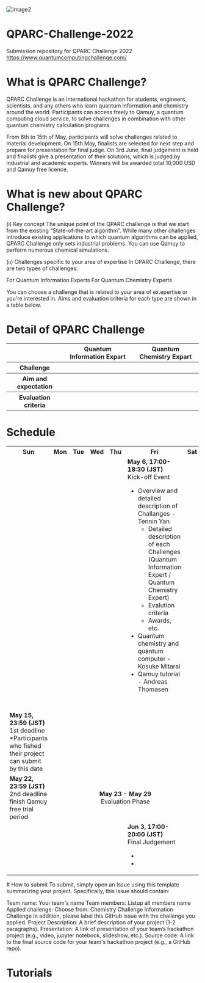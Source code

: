 ![image2](https://user-images.githubusercontent.com/81676915/166094918-280c5d1b-a8e1-41e9-81cd-73ac42e4a545.jpg)

# QPARC-Challenge-2022
Submission repository for QPARC Challenge 2022 https://www.quantumcomputingchallenge.com/

# What is QPARC Challenge?
QPARC Challenge is an international hackathon for students, engineers, scientists, and any others who learn quantum information and chemistry around the world. Participants can access freely to Qamuy, a quantum computing cloud service, to solve challenges in combination with other quantum chemistry calculation programs.
 
From 6th to 15th of May, participants will solve challenges related to material development. On 15th May, finalists are selected for next step and prepare for presentation for final judge. On 3rd June, final judgement is held and finalists give a presentation of their solutions, which is judged by industrial and academic experts. Winners will be awarded total 10,000 USD and Qamuy free licence.

# What is new about QPARC Challenge?
(i) Key concept
The unique point of the QPARC challenge is that we start from the existing “State-of-the-art algorithm”. While many other challenges introduce existing applications to which quantum algorithms can be applied, QPARC Challenge only sets industrial problems. You can use Qamuy  to perform numerous chemical simulations.

(ii) Challenges specific to your area of expertise
In OPARC Challenge, there are two types of challenges:

 For Quantum Information Experts
 For Quantum Chemistry Experts
 
You can choose a challenge that is related to your area of ex.epertise or you're interested in. Aims and evaluation criteria for each type are shown in a table below.  

# Detail of QPARC Challenge

<table>
<tr>
  <th></th>
  <th>Quantum Information Expart</th>
  <th>Quantum Chemistry Expart</th>
<tr>
  <th>Challenge</th>
  <th></th>
  <th></th>
<tr>
  <th>Aim and expectation</th>
  <th></th>
  <th></th>
<tr>
  <th>Evaluation criteria</th>
  <th></th>
  <th></th>
</table>
  
# Schedule
<table>
<tr>
  <th>Sun</th>
  <th>Mon</th>
  <th>Tue</th>
  <th>Wed</th>
  <th>Thu</th>
  <th>Fri</th>
  <th>Sat</th>
</tr>
<tr>
  <td></td>
  <td></td>
  <td></td>
  <td></td>
  <td></td>
  <td>
    <b>May 6, 17:00-18:30 (JST)</b><br>
    Kick-off Event<br>
    <ul>
      <li>Overview and detailed description of Challanges - Tennin Yan
        <ul>
          <li>Detailed description of each Challenges (Quantum Information Expert / Quantum Chemistry Expert)</li>
          <li>Evalution criteria</li>
          <li>Awards, etc.</li>
        </ul>
      </li>
      <li>Quantum chemistry and quantum computer - Kosuke Mitarai</li>
      <li>Qamuy tutorial - Andreas Thomasen</li>
    </ul>
  </td>
  <td></td>
</tr>
<tr>
  <td><br></td>
  <td></td>
  <td></td>
  <td></td>
  <td></td>
  <td></td>
  <td></td>
</tr>
<tr>
  <td>
    <b>May 15, 23:59 (JST)</b><br>
    1st deadline<br>
    *Participants who fished their project can submit by this date
  <td></td>
  <td></td>
  <td></td>
  <td></td>
  <td></td>
  <td></td>
</tr>
<tr>
  <td>
    <b>May 22, 23:59 (JST)</b><br>
    2nd deadline<br>
    finish Qamuy free trial period
  </td>
  <td colspan=6 align="center" valign="middle">
    <b>May 23 - May 29</b><br>
    Evaluation Phase
  </td>
</tr>
<tr>
  <td></td>
  <td></td>
  <td></td>
  <td></td>
  <td></td>
  <td>
    <b>Jun 3, 17:00-20:00 (JST)</b><br>
    Final Judgement<br>
    <ul>
      <li></li>
      <li></li>
    </ul>
  </td>
  <td></td>
</tr>
</table>
# How to submit
To submit, simply open an Issue using this template summarizing your project. Specifically, this issue should contain:

Team name: Your team's name
Team members: Listup all members name
Applied challenge: Choose from: Chemistry Challenge Information Challenge In addition, please label this GitHub issue with the challenge you applied.
Project Description: A brief description of your project (1-2 paragraphs).
Presentation: A link of presentation of your team’s hackathon project (e.g., video, jupyter notebook, slideshow, etc.).
Source code: A link to the final source code for your team's hackathon project (e.g., a GitHub repo).

# Tutorials
